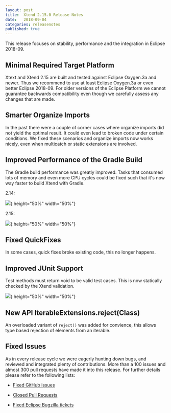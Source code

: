 ```yaml
---
layout: post
title:  Xtend 2.15.0 Release Notes
date:   2018-09-04
categories: releasenotes
published: true
---
```


This release focuses on stability, performance and the integration in Eclipse 2018-09.

## Minimal Required Target Platform

Xtext and Xtend 2.15 are built and tested against Eclipse Oxygen.3a and newer. Thus we recommend to use at least Eclipse Oxygen.3a or even better Eclipse 2018-09. For older versions of the Eclipse Platform we cannot guarantee backwards compatibility even though we carefully assess any changes that are made.

## Smarter Organize Imports

In the past there were a couple of corner cases where organize imports did not yield the optimal result. It could even lead to broken code under certain conditions. We fixed these scenarios and organize imports now works nicely, even when multicatch or static extensions are involved. 

## Improved Performance of the Gradle Build 

The Gradle build performance was greatly improved. Tasks that consumed lots of memory and even more CPU cycles could be fixed such that it's now way faster to build Xtend with Gradle.

2.14:

![]({{site.baseurl}}/images/releasenotes/2_15_xtext_core.png){:height="50%" width="50%"}

2.15:

![]({{site.baseurl}}/images/releasenotes/2_15_xtext_core_fast.png){:height="50%" width="50%"}

## Fixed QuickFixes

In some cases, quick fixes broke existing code, this no longer happens.

## Improved JUnit Support

Test methods must return void to be valid test cases. This is now statically checked by the Xtend validation.

![]({{site.baseurl}}/images/releasenotes/2_15_junit_quickfix.png){:height="50%" width="50%"}

## New API IterableExtensions.reject(Class)

An overloaded variant of `reject()` was added for convience, this allows type based rejection of elements from an iterable.

## Fixed Issues

As in every release cycle we were eagerly hunting down bugs, and reviewed and integrated plenty of contributions. More than a 100 issues and almost 300 pull requests have made it into this release. For further details please refer to the following lists:


- [Fixed GitHub issues](https://github.com/search?utf8=%E2%9C%93&q=is%3Aissue+milestone%3ARelease_2.15+is%3Aclosed+repo%3Aeclipse%2Fxtext+repo%3Aeclipse%2Fxtext-core+repo%3Aeclipse%2Fxtext-lib+repo%3Aeclipse%2Fxtext-extras+repo%3Aeclipse%2Fxtext-eclipse+repo%3Aeclipse%2Fxtext-idea+repo%3Aeclipse%2Fxtext-web+repo%3Aeclipse%2Fxtext-maven+repo%3Aeclipse%2Fxtext-xtend&type=Issues&ref=searchresults)

- [Closed Pull Requests](https://github.com/search?utf8=%E2%9C%93&q=is%3Apr+milestone%3ARelease_2.15+is%3Aclosed+repo%3Aeclipse%2Fxtext+repo%3Aeclipse%2Fxtext-core+repo%3Aeclipse%2Fxtext-lib+repo%3Aeclipse%2Fxtext-extras+repo%3Aeclipse%2Fxtext-eclipse+repo%3Aeclipse%2Fxtext-idea+repo%3Aeclipse%2Fxtext-web+repo%3Aeclipse%2Fxtext-maven+repo%3Aeclipse%2Fxtext-xtend&type=Issues&ref=searchresults)

- [Fixed Eclipse Bugzilla tickets](https://bugs.eclipse.org/bugs/buglist.cgi?bug_status=RESOLVED&bug_status=VERIFIED&bug_status=CLOSED&classification=Modeling&classification=Tools&columnlist=product%2Ccomponent%2Cassigned_to%2Cbug_status%2Cresolution%2Cshort_desc%2Cchangeddate%2Ckeywords&f0=OP&f1=OP&f3=CP&f4=CP&known_name=Xtext%202.15&list_id=16618269&product=TMF&product=Xtend&query_based_on=Xtext%202.15&query_format=advanced&status_whiteboard=v2.15&status_whiteboard_type=allwordssubstr)


